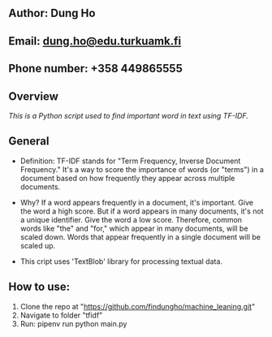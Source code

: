 ## Author: Dung Ho
## Email: dung.ho@edu.turkuamk.fi
## Phone number: +358 449865555


## Overview
_This is a Python script used to find important word in text using TF-IDF._


## General
- Definition:
TF-IDF stands for "Term Frequency, Inverse Document Frequency." It's a way to score the importance of words (or "terms") in a document based on how frequently they appear across multiple documents.

- Why?
If a word appears frequently in a document, it's important. Give the word a high score.
But if a word appears in many documents, it's not a unique identifier. Give the word a low score.
Therefore, common words like "the" and "for," which appear in many documents, will be scaled down. Words that appear frequently in a single document will be scaled up.

- This cript uses 'TextBlob' library for processing textual data.

## How to use:
1. Clone the repo at "https://github.com/findungho/machine_leaning.git"
2. Navigate to folder "tfidf"
3. Run: pipenv run python main.py
